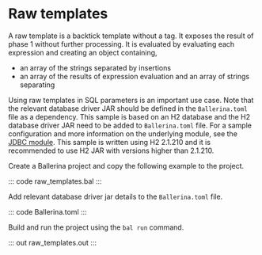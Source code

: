 # Raw templates

A raw template is a backtick template without a tag. It exposes the result of phase 1 without further processing. It is evaluated by evaluating each expression and creating an object containing,
- an array of the strings separated by insertions
- an array of the results of expression evaluation and an array of strings separating

Using raw templates in SQL parameters is an important use case.
Note that the relevant database driver JAR should be defined in the `Ballerina.toml` file as a dependency. This sample is based on an H2 database and the H2 database driver JAR need to be added to `Ballerina.toml` file. For a sample configuration and more information on the underlying module, see the [JDBC module](https://docs.central.ballerina.io/ballerinax/java.jdbc/latest/). This sample is written using H2 2.1.210 and it is recommended to use H2 JAR with versions higher than 2.1.210.

Create a Ballerina project and copy the following example to the project.

::: code raw_templates.bal :::

Add relevant database driver jar details to the `Ballerina.toml` file.

::: code Ballerina.toml :::

Build and run the project using the `bal run` command.

::: out raw_templates.out :::